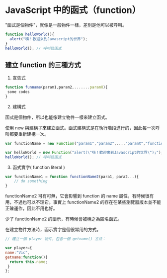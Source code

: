 # JavaScript 中的函式（function）

"函式是個物件"，就像是一般物件一樣，差別是他可以被呼叫。

```javascript
function helloWorld(){
  alert("嗨！歡迎來到Javascript的世界");
}
helloWorld(); // 呼叫該函式
```

## 建立 function 的三種方式

1. 宣告式

```javascript
function funname(param1,param2,.......paramX){
 some codes
}
```

2. 建構式

函式是個物件，所以也能像建立物件一樣來建立函式。

使用 new 與建構子來建立函式。函式建構式是在執行階段進行的，因此每一次呼叫都要重新建構一次。

```javascript
var functionName = new Function("param1","param2",...."paramX","function content");

var helloWorld = new Function("alert(\"嗨！歡迎來到Javascript的世界\");");
helloWorld(); // 呼叫該函式
```

3. 函式實字( function literal )

```javascript
var functionName1 = function functionName2(para1, para2...){
    // do something
}
```

functionName2 可有可無，它會影響到 function 的 name 屬性，有時候很有用，不過也可以不理它。事實上 functionName2 的存在在某些瀏覽器版本並不能正確運作，因此不用也好。

少了 functionName2 的函示，有時候會被稱之為匿名函式。

在建立物件方法時，函示實字是個很常用的方式。

```javascript
// 建立一個 player 物件，包含一個 getname() 方法：

var player={
name:"Vic",
getname:function(){
  return this.name;
 }
};
```